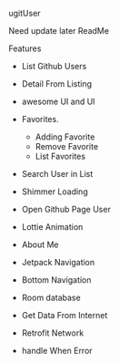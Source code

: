 ugitUser

Need update later ReadMe

Features
- List Github Users
- Detail From Listing
- awesome UI and UI
- Favorites. 
    - Adding Favorite
    - Remove Favorite
    - List Favorites
- Search User in List
- Shimmer Loading
- Open Github Page User
- Lottie Animation
- About Me

- Jetpack Navigation
- Bottom Navigation
- Room database
- Get Data From Internet
- Retrofit Network
- handle When Error
